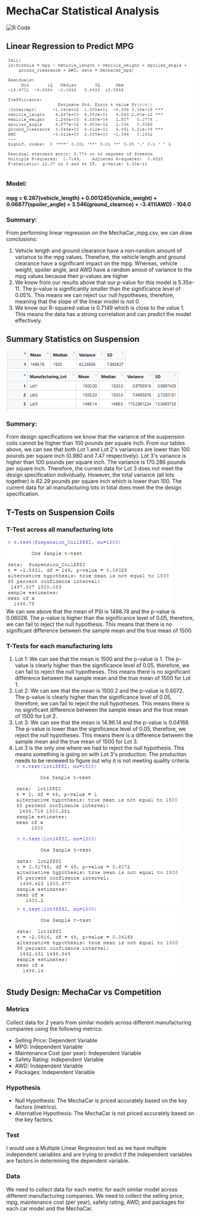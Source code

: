 # MechaCar Statistical Analysis
![R Code](MechaCarChallenge.R)
## Linear Regression to Predict MPG
![Linear Regression](Images/LinearRegression.PNG)
### Model:
#### mpg = 6.267(vehicle_length) + 0.001245(vehicle_weight) + 0.06877(spoiler_angle) + 3.546(ground_clearnce) + -3.411(AWD) - 104.0
### Summary:
From performing linear regression on the MechaCar_mpg.csv, we can draw conclusions:
1. Vehicle length and ground clearance have a non-random amount of variance to the mpg values. Therefore, the vehicle length and ground clearance have a significant impact on the mpg. Whereas, vehicle weight, spoiler angle, and AWD have a random amout of variance to the mpg values because their p-values are higher
2. We know from our results above that our p-value for this model is 5.35e-11. The p-value is significantly smaller than the significance level of 0.05%. This means we can reject our null hypotheses, therefore, meaning that the slope of the linear model is not 0.
3.  We know our R-squared value is 0.7149 which is close to the value 1. This means the data has a strong correlation and can predict the model effectively.
## Summary Statistics on Suspension
![Total Summary](Images/total_summary.PNG)
![Lot Summary](Images/lot_summary.PNG)
### Summary:
From design specifications we know that the variance of the suspension coils cannot be higher than 100 pounds per square inch. From our tables above, we can see that both Lot 1 and Lot 2's variances are lower than 100 pounds per square inch (0.980 and 7.47 respectively). Lot 3's variance is higher than 100 pounds per square inch. The variance is 170.286 pounds per square inch. Therefore, the current data for Lot 3 does not meet the design specification individually. However, the total variance (all lots together) is 62.29 pounds per square inch which is lower than 100. The current data for all manufacturing lots in total does meet the the design specification.
## T-Tests on Suspension Coils
### T-Test across all manufacturing lots
![T-test across all](Images/t-test_across_all.PNG)\
We can see above that the mean of PSI is 1498.78 and the p-value is 0.06028. The p-value is higher than the significance level of 0.05, therefore, we can fail to reject the null hypothesis. This means that there is no significant difference between the sample mean and the true mean of 1500.
### T-Tests for each manufacturing lots
1. Lot 1: We can see that the mean is 1500 and the p-value is 1. The p-value is clearly higher than the significance level of 0.05, therefore, we can fail to reject the null hypotheses. This means there is no significant difference between the sample mean and the true mean of 1500 for Lot 1.
2. Lot 2: We can see that the mean is 1500.2 and the p-value is 0.6072. The p-value is clearly higher than the significance level of 0.05, therefore, we can fail to reject the null hypotheses. This means there is no significant difference between the sample mean and the true mean of 1500 for Lot 2.
3. Lot 3: We can see that the mean is 14.96.14 and the p-value is 0.04168. The p-value is lower than the significance level of 0.05, therefore, we reject the null hypotheses. This means there is a difference between the sample mean and the true mean of 1500 for Lot 3. 
4. Lot 3 is the only one where we had to reject the null hypothesis. This means something is going on with Lot 3's production. The production needs to be reviewed to figure out why it is not meeting quality criteria.\
![T-test Lot 1](Images/t-test_lot1.PNG)\
![T-test Lot 2](Images/t-test_lot2.PNG)\
![T-test Lot 3](Images/t-test_lot3.PNG)
## Study Design: MechaCar vs Competition
### Metrics
Collect data for 2 years from similar models across different manufacturing companies using the following metrics:
* Selling Price: Dependent Variable
* MPG: Independent Variable
* Maintenance Cost (per year): Independent Variable
* Safety Rating: Independent Variable
* AWD: Independent Variable
* Packages: Independent Variable
### Hypothesis
* Null Hypothesis: The MechaCar is priced accurately based on the key factors (metrics).
* Alternative Hypothesis: The MechaCar is not priced accurately based on the key factors.
### Test
I would use a Multiple Linear Regression test as we have multiple independent variables and are trying to predict if the independent variables are factors in determining the dependent variable.
### Data 
We need to collect data for each metric for each similar model across different manufacturing companies. We need to collect the selling price, mpg, maintenance cost (per year), safety rating, AWD, and packages for each car model and the MechaCar.
